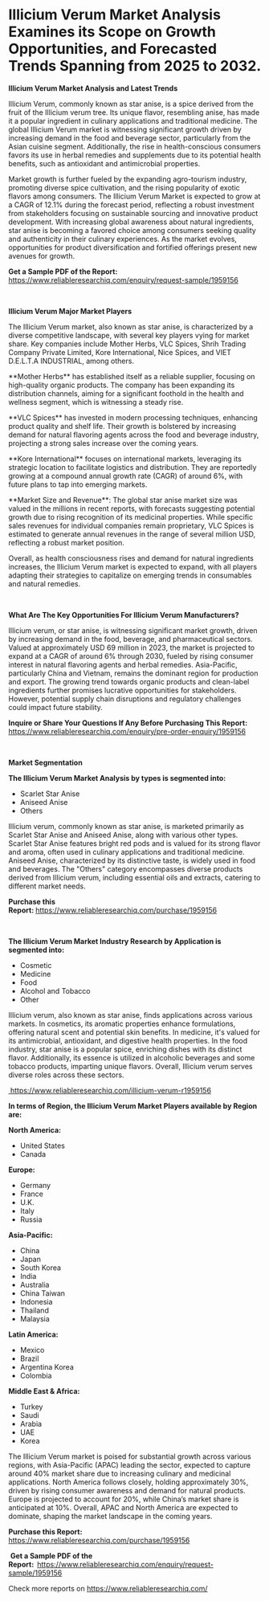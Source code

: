 <p><h1>Illicium Verum Market Analysis Examines its Scope on Growth Opportunities, and Forecasted Trends Spanning from 2025 to 2032.</h1></p><p><strong>Illicium Verum Market Analysis and Latest Trends</strong></p>
<p><p>Illicium Verum, commonly known as star anise, is a spice derived from the fruit of the Illicium verum tree. Its unique flavor, resembling anise, has made it a popular ingredient in culinary applications and traditional medicine. The global Illicium Verum market is witnessing significant growth driven by increasing demand in the food and beverage sector, particularly from the Asian cuisine segment. Additionally, the rise in health-conscious consumers favors its use in herbal remedies and supplements due to its potential health benefits, such as antioxidant and antimicrobial properties.</p><p>Market growth is further fueled by the expanding agro-tourism industry, promoting diverse spice cultivation, and the rising popularity of exotic flavors among consumers. The Illicium Verum Market is expected to grow at a CAGR of 12.1% during the forecast period, reflecting a robust investment from stakeholders focusing on sustainable sourcing and innovative product development. With increasing global awareness about natural ingredients, star anise is becoming a favored choice among consumers seeking quality and authenticity in their culinary experiences. As the market evolves, opportunities for product diversification and fortified offerings present new avenues for growth.</p></p>
<p><strong>Get a Sample PDF of the Report:&nbsp;</strong> <a href="https://www.reliableresearchiq.com/enquiry/request-sample/1959156?utm_campaign=2171&utm_medium=2&utm_source=Github&utm_content=ia&utm_term=14022025&utm_id=illicium-verum">https://www.reliableresearchiq.com/enquiry/request-sample/1959156</a></p>
<p>&nbsp;</p>
<p><strong>Illicium Verum Major Market Players</strong></p>
<p><p>The Illicium Verum market, also known as star anise, is characterized by a diverse competitive landscape, with several key players vying for market share. Key companies include Mother Herbs, VLC Spices, Shrih Trading Company Private Limited, Kore International, Nice Spices, and VIET D.E.L.T.A INDUSTRIAL, among others. </p><p>**Mother Herbs** has established itself as a reliable supplier, focusing on high-quality organic products. The company has been expanding its distribution channels, aiming for a significant foothold in the health and wellness segment, which is witnessing a steady rise. </p><p>**VLC Spices** has invested in modern processing techniques, enhancing product quality and shelf life. Their growth is bolstered by increasing demand for natural flavoring agents across the food and beverage industry, projecting a strong sales increase over the coming years. </p><p>**Kore International** focuses on international markets, leveraging its strategic location to facilitate logistics and distribution. They are reportedly growing at a compound annual growth rate (CAGR) of around 6%, with future plans to tap into emerging markets.</p><p>**Market Size and Revenue**: The global star anise market size was valued in the millions in recent reports, with forecasts suggesting potential growth due to rising recognition of its medicinal properties. While specific sales revenues for individual companies remain proprietary, VLC Spices is estimated to generate annual revenues in the range of several million USD, reflecting a robust market position. </p><p>Overall, as health consciousness rises and demand for natural ingredients increases, the Illicium Verum market is expected to expand, with all players adapting their strategies to capitalize on emerging trends in consumables and natural remedies.</p></p>
<p>&nbsp;</p>
<p><strong>What Are The Key Opportunities For Illicium Verum Manufacturers?</strong></p>
<p><p>Illicium verum, or star anise, is witnessing significant market growth, driven by increasing demand in the food, beverage, and pharmaceutical sectors. Valued at approximately USD 69 million in 2023, the market is projected to expand at a CAGR of around 6% through 2030, fueled by rising consumer interest in natural flavoring agents and herbal remedies. Asia-Pacific, particularly China and Vietnam, remains the dominant region for production and export. The growing trend towards organic products and clean-label ingredients further promises lucrative opportunities for stakeholders. However, potential supply chain disruptions and regulatory challenges could impact future stability.</p></p>
<p><strong>Inquire or Share Your Questions If Any Before Purchasing This Report:</strong> <a href="https://www.reliableresearchiq.com/enquiry/pre-order-enquiry/1959156?utm_campaign=2171&utm_medium=2&utm_source=Github&utm_content=ia&utm_term=14022025&utm_id=illicium-verum">https://www.reliableresearchiq.com/enquiry/pre-order-enquiry/1959156</a></p>
<p>&nbsp;</p>
<p><strong>Market Segmentation</strong></p>
<p><strong>The Illicium Verum Market Analysis by types is segmented into:</strong></p>
<p><ul><li>Scarlet Star Anise</li><li>Aniseed Anise</li><li>Others</li></ul></p>
<p><p>Illicium verum, commonly known as star anise, is marketed primarily as Scarlet Star Anise and Aniseed Anise, along with various other types. Scarlet Star Anise features bright red pods and is valued for its strong flavor and aroma, often used in culinary applications and traditional medicine. Aniseed Anise, characterized by its distinctive taste, is widely used in food and beverages. The "Others" category encompasses diverse products derived from Illicium verum, including essential oils and extracts, catering to different market needs.</p></p>
<p><strong>Purchase this Report:&nbsp;</strong><a href="https://www.reliableresearchiq.com/purchase/1959156?utm_campaign=2171&utm_medium=2&utm_source=Github&utm_content=ia&utm_term=14022025&utm_id=illicium-verum">https://www.reliableresearchiq.com/purchase/1959156</a></p>
<p>&nbsp;</p>
<p><strong>The Illicium Verum Market Industry Research by Application is segmented into:</strong></p>
<p><ul><li>Cosmetic</li><li>Medicine</li><li>Food</li><li>Alcohol and Tobacco</li><li>Other</li></ul></p>
<p><p>Illicium verum, also known as star anise, finds applications across various markets. In cosmetics, its aromatic properties enhance formulations, offering natural scent and potential skin benefits. In medicine, it's valued for its antimicrobial, antioxidant, and digestive health properties. In the food industry, star anise is a popular spice, enriching dishes with its distinct flavor. Additionally, its essence is utilized in alcoholic beverages and some tobacco products, imparting unique flavors. Overall, Illicium verum serves diverse roles across these sectors.</p></p>
<p><a href="https://www.reliableresearchiq.com/illicium-verum-r1959156?utm_campaign=2171&utm_medium=2&utm_source=Github&utm_content=ia&utm_term=14022025&utm_id=illicium-verum">&nbsp;https://www.reliableresearchiq.com/illicium-verum-r1959156</a></p>
<p><strong>In terms of Region, the Illicium Verum Market Players available by Region are:</strong></p>
<p>
    <p> <strong> North America: </strong>
        <ul>
            <li>United States</li>
            <li>Canada</li>
        </ul>
        </p> 
    <p> <strong> Europe: </strong>
        <ul>
            <li>Germany</li>
            <li>France</li>
            <li>U.K.</li>
            <li>Italy</li>
            <li>Russia</li>
        </ul>
        </p> 
    <p> <strong> Asia-Pacific: </strong>
        <ul>
            <li>China</li>
            <li>Japan</li>
            <li>South Korea</li>
            <li>India</li>
            <li>Australia</li>
            <li>China Taiwan</li>
            <li>Indonesia</li>
            <li>Thailand</li>
            <li>Malaysia</li>
        </ul>
        </p> 
    <p> <strong> Latin America: </strong>
        <ul>
            <li>Mexico</li>
            <li>Brazil</li>
            <li>Argentina Korea</li>
            <li>Colombia</li>
        </ul>
        </p> 
    <p> <strong> Middle East & Africa: </strong>
        <ul>
            <li>Turkey</li>
            <li>Saudi</li>
            <li>Arabia</li>
            <li>UAE</li>
            <li>Korea</li>
        </ul>
    </p>
    </p>
<p><p>The Illicium Verum market is poised for substantial growth across various regions, with Asia-Pacific (APAC) leading the sector, expected to capture around 40% market share due to increasing culinary and medicinal applications. North America follows closely, holding approximately 30%, driven by rising consumer awareness and demand for natural products. Europe is projected to account for 20%, while China’s market share is anticipated at 10%. Overall, APAC and North America are expected to dominate, shaping the market landscape in the coming years.</p></p>
<p><strong>Purchase this Report: </strong><a href="https://www.reliableresearchiq.com/purchase/1959156?utm_campaign=2171&utm_medium=2&utm_source=Github&utm_content=ia&utm_term=14022025&utm_id=illicium-verum">https://www.reliableresearchiq.com/purchase/1959156</a></p>
<p>&nbsp;<strong>Get a Sample PDF of the Report:&nbsp;&nbsp;</strong><a href="https://www.reliableresearchiq.com/enquiry/request-sample/1959156?utm_campaign=2171&utm_medium=2&utm_source=Github&utm_content=ia&utm_term=14022025&utm_id=illicium-verum">https://www.reliableresearchiq.com/enquiry/request-sample/1959156</a></p>
<p><strong></strong></p>
<p>Check more reports on <a href="https://www.reliableresearchiq.com/?utm_campaign=2171&utm_medium=2&utm_source=Github&utm_content=ia&utm_term=14022025&utm_id=illicium-verum">https://www.reliableresearchiq.com/</a></p>